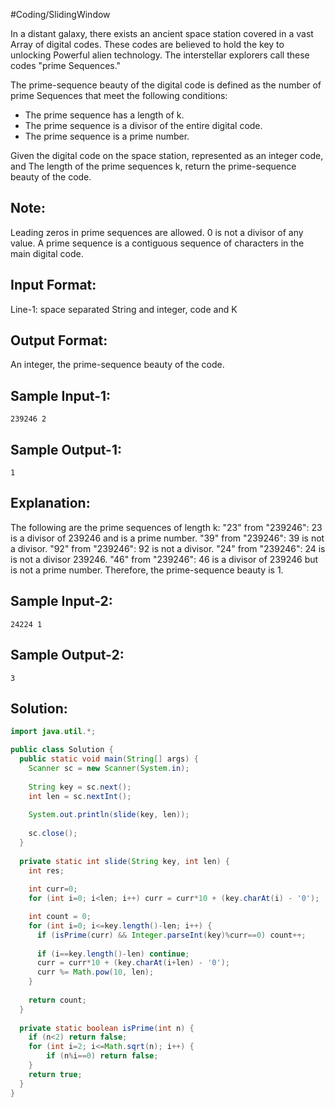#Coding/SlidingWindow 

In a distant galaxy, there exists an ancient space station covered in a vast 
Array of digital codes. These codes are believed to hold the key to unlocking 
Powerful alien technology. The interstellar explorers call these codes "prime 
Sequences."

The prime-sequence beauty of the digital code is defined as the number of prime 
Sequences that meet the following conditions:
  - The prime sequence has a length of k.
  - The prime sequence is a divisor of the entire digital code.
  - The prime sequence is a prime number.

Given the digital code on the space station, represented as an integer code, and
The length of the prime sequences k, return the prime-sequence beauty of the code.

Note:
-----
Leading zeros in prime sequences are allowed.
0 is not a divisor of any value.
A prime sequence is a contiguous sequence of characters in the main digital code.

Input Format:
-------------
Line-1: space separated String and integer, code and K

Output Format:
-------------
An integer, the prime-sequence beauty of the code.


Sample Input-1:
-------------
```
239246 2 
```

Sample Output-1:
--------------
```
1 
```

Explanation:
------------
The following are the prime sequences of length k:
    "23" from "239246": 23 is a divisor of 239246 and is a prime number.
    "39" from "239246": 39 is not a divisor.
    "92" from "239246": 92 is not a divisor.
    "24" from "239246": 24 is is not a divisor 239246.
    "46" from "239246": 46 is a divisor of 239246 but is not a prime number.
    Therefore, the prime-sequence beauty is 1.

Sample Input-2:
-------------
```
24224 1
```

Sample Output-2:
--------------
```
3
```

## Solution:

```java
import java.util.*;

public class Solution {
  public static void main(String[] args) {
    Scanner sc = new Scanner(System.in);
        
    String key = sc.next();
    int len = sc.nextInt();
        
    System.out.println(slide(key, len));
        
    sc.close();
  }
    
  private static int slide(String key, int len) {
    int res;
        
    int curr=0;
    for (int i=0; i<len; i++) curr = curr*10 + (key.charAt(i) - '0');

    int count = 0;
    for (int i=0; i<=key.length()-len; i++) {
      if (isPrime(curr) && Integer.parseInt(key)%curr==0) count++;
            
      if (i==key.length()-len) continue;
      curr = curr*10 + (key.charAt(i+len) - '0');
      curr %= Math.pow(10, len);
    }
        
  	return count;
  }
    
  private static boolean isPrime(int n) {
    if (n<2) return false;
    for (int i=2; i<=Math.sqrt(n); i++) {
    	if (n%i==0) return false; 
    }
  	return true;
  }
}
```